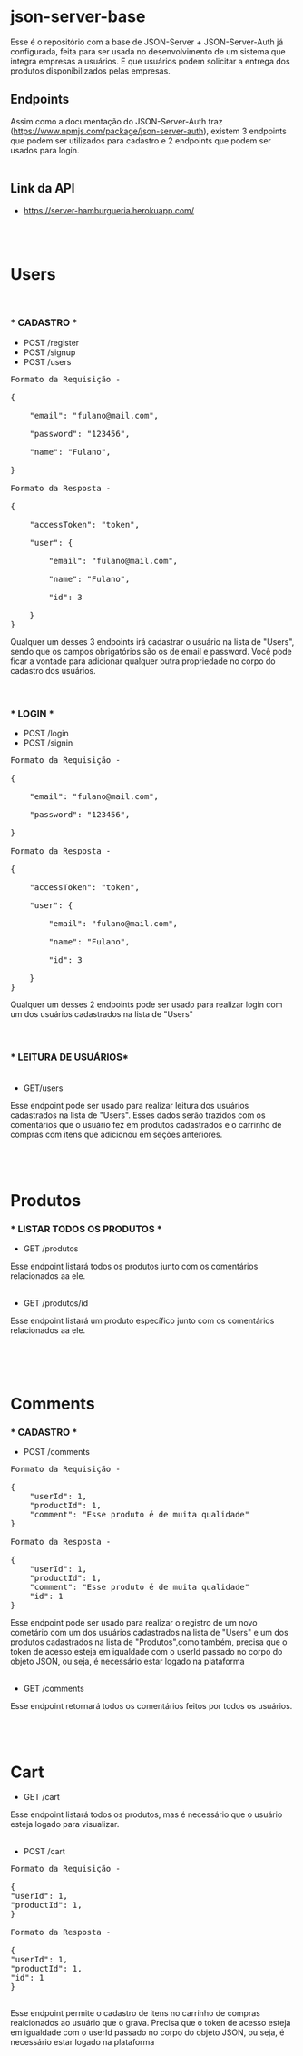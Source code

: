 # json-server-base

Esse é o repositório com a base de JSON-Server + JSON-Server-Auth já configurada, feita para ser usada no desenvolvimento de um sistema que integra empresas a usuários. E que usuários podem solicitar a entrega dos produtos disponibilizados pelas empresas.

## Endpoints

Assim como a documentação do JSON-Server-Auth traz (https://www.npmjs.com/package/json-server-auth), existem 3 endpoints que podem ser utilizados para cadastro e 2 endpoints que podem ser usados para login.
<br><br>

## Link da API

- https://server-hamburgueria.herokuapp.com/

<br><br>

# Users

<br>

### <strong> \* CADASTRO \*</strong>

- POST /register <br/>
- POST /signup <br/>
- POST /users

<pre>
Formato da Requisição - 

{<br>
    "email": "fulano@mail.com",<br>
    "password": "123456",<br>
    "name": "Fulano",<br>
}

Formato da Resposta - 

{<br>
    "accessToken": "token",<br>
    "user": {<br>
        "email": "fulano@mail.com",<br>
        "name": "Fulano",<br>
        "id": 3<br>
    }
}
</pre>

Qualquer um desses 3 endpoints irá cadastrar o usuário na lista de "Users", sendo que os campos obrigatórios são os de email e password.
Você pode ficar a vontade para adicionar qualquer outra propriedade no corpo do cadastro dos usuários.<br><br><br>

### <strong> \* LOGIN \*</strong>

- POST /login <br/>
- POST /signin

<pre>
Formato da Requisição - 

{<br>
    "email": "fulano@mail.com",<br>
    "password": "123456",<br>
}

Formato da Resposta - 

{<br>
    "accessToken": "token",<br>
    "user": {<br>
        "email": "fulano@mail.com",<br>
        "name": "Fulano",<br>
        "id": 3<br>
    }
}
</pre>

Qualquer um desses 2 endpoints pode ser usado para realizar login com um dos usuários cadastrados na lista de "Users"<br><br><br>

### <strong> \* LEITURA DE USUÁRIOS\*</strong><br><br>

- GET/users

Esse endpoint pode ser usado para realizar leitura dos usuários cadastrados na lista de "Users". Esses dados serão trazidos com os comentários que o usuário fez em produtos cadastrados e o carrinho de compras com itens que adicionou em seções anteriores.<br><br><br><br>

# Produtos<br>

### <strong> \* LISTAR TODOS OS PRODUTOS \*</strong>

- GET /produtos <br/>

Esse endpoint listará todos os produtos junto com os comentários relacionados aa ele.<br><br>

- GET /produtos/id <br/>

Esse endpoint listará um produto específico junto com os comentários relacionados aa ele.

<br><br><br>

# Comments<br>

### <strong> \* CADASTRO \*</strong>

- POST /comments <br/>

<pre>
Formato da Requisição - 

{
    "userId": 1,
    "productId": 1,
    "comment": "Esse produto é de muita qualidade"
}

Formato da Resposta - 

{
    "userId": 1,
    "productId": 1,
    "comment": "Esse produto é de muita qualidade"
    "id": 1
}
</pre>

Esse endpoint pode ser usado para realizar o registro de um novo cometário com um dos usuários cadastrados na lista de "Users" e um dos produtos cadastrados na lista de "Produtos",como também, precisa que o token de acesso esteja em igualdade com o userId passado no corpo do objeto JSON, ou seja, é necessário estar logado na plataforma<br><br>

- GET /comments <br/>

Esse endpoint retornará todos os comentários feitos por todos os usuários.<br><br><br><br>

# Cart<br>

- GET /cart <br/>

Esse endpoint listará todos os produtos, mas é necessário que o usuário esteja logado para visualizar.<br><br>

- POST /cart <br/>
<pre>
Formato da Requisição -

{
"userId": 1,
"productId": 1,
}

Formato da Resposta -

{
"userId": 1,
"productId": 1,
"id": 1
}

</pre>

Esse endpoint permite o cadastro de itens no carrinho de compras realcionados ao usuário que o grava. Precisa que o token de acesso esteja em igualdade com o userId passado no corpo do objeto JSON, ou seja, é necessário estar logado na plataforma
